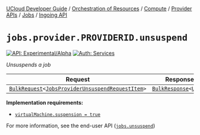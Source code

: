 [UCloud Developer Guide](/docs/developer-guide/README.md) / [Orchestration of Resources](/docs/developer-guide/orchestration/README.md) / [Compute](/docs/developer-guide/orchestration/compute/README.md) / [Provider APIs](/docs/developer-guide/orchestration/compute/providers/README.md) / [Jobs](/docs/developer-guide/orchestration/compute/providers/jobs/README.md) / [Ingoing API](/docs/developer-guide/orchestration/compute/providers/jobs/ingoing.md)

# `jobs.provider.PROVIDERID.unsuspend`

[![API: Experimental/Alpha](https://img.shields.io/static/v1?label=API&message=Experimental/Alpha&color=orange&style=flat-square)](/docs/developer-guide/core/api-conventions.md)
[![Auth: Services](https://img.shields.io/static/v1?label=Auth&message=Services&color=informational&style=flat-square)](/docs/developer-guide/core/types.md#role)


_Unsuspends a job_

| Request | Response | Error |
|---------|----------|-------|
|<code><a href='/docs/reference/dk.sdu.cloud.calls.BulkRequest.md'>BulkRequest</a>&lt;<a href='#jobsproviderunsuspendrequestitem'>JobsProviderUnsuspendRequestItem</a>&gt;</code>|<code><a href='/docs/reference/dk.sdu.cloud.calls.BulkResponse.md'>BulkResponse</a>&lt;<a href='https://kotlinlang.org/api/latest/jvm/stdlib/kotlin/-unit/'>Unit</a>&gt;</code>|<code><a href='/docs/reference/dk.sdu.cloud.CommonErrorMessage.md'>CommonErrorMessage</a></code>|

__Implementation requirements:__ 
 - [`virtualMachine.suspension = true`](/docs/reference/dk.sdu.cloud.app.orchestrator.api.ComputeSupport.VirtualMachine.md)

For more information, see the end-user API ([`jobs.unsuspend`](/docs/reference/jobs.unsuspend.md))


